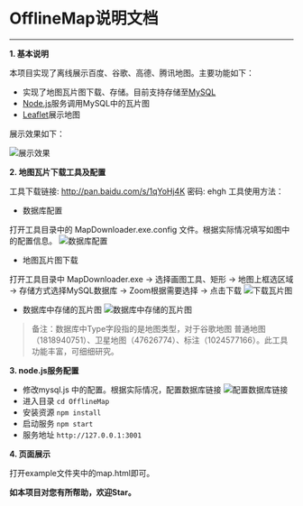 # OfflineMap说明文档

---

**1. 基本说明**

本项目实现了离线展示百度、谷歌、高德、腾讯地图。主要功能如下：

 - 实现了地图瓦片图下载、存储。目前支持存储至[MySQL][1]
 - [Node.js][2]服务调用MySQL中的瓦片图 
 - [Leaflet][3]展示地图

展示效果如下：

![展示效果][4]

**2. 地图瓦片下载工具及配置**

工具下载链接: http://pan.baidu.com/s/1qYoHj4K 密码: ehgh
工具使用方法：

 - 数据库配置
 
 打开工具目录中的 MapDownloader.exe.config 文件。根据实际情况填写如图中的配置信息。
 ![数据库配置][5]

 - 地图瓦片图下载
 
 打开工具目录中 MapDownloader.exe -> 选择画图工具、矩形 -> 地图上框选区域 -> 存储方式选择MySQL数据库 -> Zoom根据需要选择 -> 点击下载
![下载瓦片图][6]

 - 数据库中存储的瓦片图
 ![数据库中存储的瓦片图][7]
 
> 备注：数据库中Type字段指的是地图类型，对于谷歌地图 普通地图（1818940751）、卫星地图（47626774）、标注（1024577166）。此工具功能丰富，可细细研究。

**3. node.js服务配置**

 - 修改mysql.js 中的配置。根据实际情况，配置数据库链接
 ![配置数据库链接][8]
 - 进入目录 `cd OfflineMap`
 - 安装资源 `npm install`
 - 启动服务 `npm start`
 - 服务地址 `http://127.0.0.1:3001`

**4. 页面展示**

打开example文件夹中的map.html即可。

**如本项目对您有所帮助，欢迎Star。**


  [1]: https://www.mysql.com/
  [2]: https://nodejs.org/en/
  [3]: http://leafletjs.com/
  [4]: http://i2.kiimg.com/561545/216983d692fef56a.jpg
  [5]: http://i2.kiimg.com/561545/18b1c776ce529746.jpg
  [6]: http://i4.piimg.com/561545/30fdee742409cee8.jpg
  [7]: http://i4.piimg.com/561545/1f87b80cce9a7c26.jpg
  [8]: http://i4.piimg.com/561545/71c0b9872f222c0b.jpg